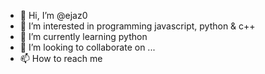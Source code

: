 - 👋 Hi, I’m @ejaz0
- 👀 I’m interested in programming javascript, python & c++
- 🌱 I’m currently learning python
- 💞️ I’m looking to collaborate on ...
- 📫 How to reach me 

<!---
ejaz0/ejaz0 is a ✨ special ✨ repository because its `README.md` (this file) appears on your GitHub profile.
You can click the Preview link to take a look at your changes.
--->
